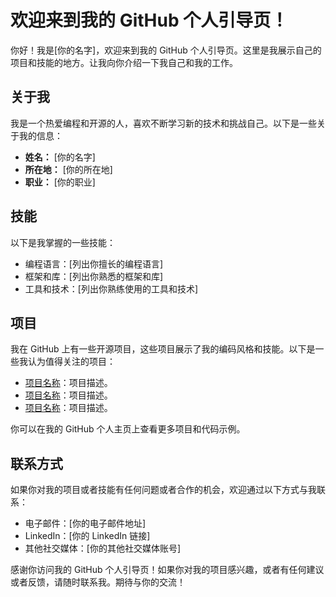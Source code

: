 # 欢迎来到我的 GitHub 个人引导页！

你好！我是[你的名字]，欢迎来到我的 GitHub 个人引导页。这里是我展示自己的项目和技能的地方。让我向你介绍一下我自己和我的工作。

## 关于我

我是一个热爱编程和开源的人，喜欢不断学习新的技术和挑战自己。以下是一些关于我的信息：

- **姓名：** [你的名字]
- **所在地：** [你的所在地]
- **职业：** [你的职业]

## 技能

以下是我掌握的一些技能：

- 编程语言：[列出你擅长的编程语言]
- 框架和库：[列出你熟悉的框架和库]
- 工具和技术：[列出你熟练使用的工具和技术]

## 项目

我在 GitHub 上有一些开源项目，这些项目展示了我的编码风格和技能。以下是一些我认为值得关注的项目：

- [项目名称](链接)：项目描述。
- [项目名称](链接)：项目描述。
- [项目名称](链接)：项目描述。

你可以在我的 GitHub 个人主页上查看更多项目和代码示例。

## 联系方式

如果你对我的项目或者技能有任何问题或者合作的机会，欢迎通过以下方式与我联系：

- 电子邮件：[你的电子邮件地址]
- LinkedIn：[你的 LinkedIn 链接]
- 其他社交媒体：[你的其他社交媒体账号]

感谢你访问我的 GitHub 个人引导页！如果你对我的项目感兴趣，或者有任何建议或者反馈，请随时联系我。期待与你的交流！

